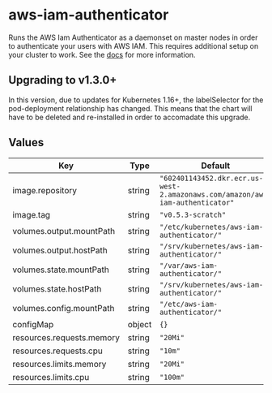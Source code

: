 # aws-iam-authenticator

Runs the AWS Iam Authenticator as a daemonset on master nodes in order to authenticate your users with AWS IAM.  This requires additional setup on your cluster to work.  See the [docs](https://github.com/kubernetes-sigs/aws-iam-authenticator) for more information.

## Upgrading to v1.3.0+

In this version, due to updates for Kubernetes 1.16+, the labelSelector for the pod-deployment relationship has changed. This means that the chart will have to be deleted and re-installed in order to accomadate this upgrade.

## Values

| Key | Type | Default | Description |
|-----|------|---------|-------------|
| image.repository | string | `"602401143452.dkr.ecr.us-west-2.amazonaws.com/amazon/aws-iam-authenticator"` |  |
| image.tag | string | `"v0.5.3-scratch"` |  |
| volumes.output.mountPath | string | `"/etc/kubernetes/aws-iam-authenticator/"` |  |
| volumes.output.hostPath | string | `"/srv/kubernetes/aws-iam-authenticator/"` |  |
| volumes.state.mountPath | string | `"/var/aws-iam-authenticator/"` |  |
| volumes.state.hostPath | string | `"/srv/kubernetes/aws-iam-authenticator/"` |  |
| volumes.config.mountPath | string | `"/etc/aws-iam-authenticator/"` |  |
| configMap | object | `{}` |  |
| resources.requests.memory | string | `"20Mi"` |  |
| resources.requests.cpu | string | `"10m"` |  |
| resources.limits.memory | string | `"20Mi"` |  |
| resources.limits.cpu | string | `"100m"` |  |
